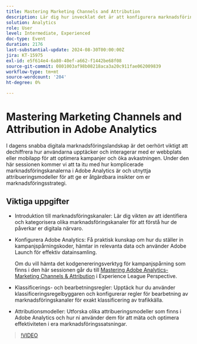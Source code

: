 ```yaml
---
title: Mastering Marketing Channels and Attribution
description: Lär dig hur invecklat det är att konfigurera marknadsföringskanaler i Adobe Analytics. Utnyttja attribueringsmodeller för att få användbara insikter om er marknadsföringsstrategi.
solution: Analytics
role: User
level: Intermediate, Experienced
doc-type: Event
duration: 2176
last-substantial-update: 2024-08-30T00:00:00Z
jira: KT-15975
exl-id: e5f614e4-6a80-40ef-a662-f1442be68f08
source-git-commit: 0801003af98b08218aca3a20c911fae062009839
workflow-type: tm+mt
source-wordcount: '204'
ht-degree: 0%

---
```


# Mastering Marketing Channels and Attribution in Adobe Analytics

I dagens snabba digitala marknadsföringslandskap är det oerhört viktigt att dechiffrera hur användarna upptäcker och interagerar med er webbplats eller mobilapp för att optimera kampanjer och öka avkastningen. Under den här sessionen kommer vi att ta itu med hur komplicerade marknadsföringskanalerna i Adobe Analytics är och utnyttja attribueringsmodeller för att ge er åtgärdbara insikter om er marknadsföringsstrategi.

## Viktiga uppgifter

* Introduktion till marknadsföringskanaler: Lär dig vikten av att identifiera och kategorisera olika marknadsföringskanaler för att förstå hur de påverkar er digitala närvaro.
* Konfigurera Adobe Analytics: Få praktisk kunskap om hur du ställer in kampanjspårningskoder, hämtar in relevanta data och använder Adobe Launch för effektiv datainsamling.

  Om du vill hämta det kodgenereringsverktyg för kampanjspårning som finns i den här sessionen går du till [Mastering Adobe Analytics-Marketing Channels &amp; Attribution](https://experienceleague.adobe.com/en/perspectives/mastering-adobe-analytics-marketing-channels-attribution) i Experience League Perspective.

* Klassificerings- och bearbetningsregler: Upptäck hur du använder klassificeringsregelbyggaren och konfigurerar regler för bearbetning av marknadsföringskanaler för exakt klassificering av trafikkälla.
* Attributionsmodeller: Utforska olika attribueringsmodeller som finns i Adobe Analytics och hur ni använder dem för att mäta och optimera effektiviteten i era marknadsföringssatsningar.

>[!VIDEO](https://video.tv.adobe.com/v/3432747/?learn=on)
